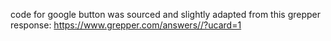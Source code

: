 code for google button was sourced and slightly adapted from this grepper response: https://www.grepper.com/answers//?ucard=1